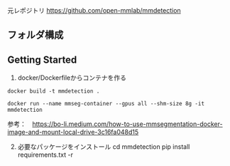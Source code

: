 元レポジトリ
https://github.com/open-mmlab/mmdetection

## フォルダ構成


## Getting Started
1. docker/Dockerfileからコンテナを作る
```
docker build -t mmdetection .
```
```
docker run --name mmseg-container --gpus all --shm-size 8g -it mmdetection
```
参考：　https://bo-li.medium.com/how-to-use-mmsegmentation-docker-image-and-mount-local-drive-3c16fa048d15

2. 必要なパッケージをインストール
cd mmdetection
pip install requirements.txt -r
